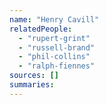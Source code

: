 ```yaml
---
name: "Henry Cavill"
relatedPeople:
  - "rupert-grint"
  - "russell-brand"
  - "phil-collins"
  - "ralph-fiennes"
sources: []
summaries:
---
```


